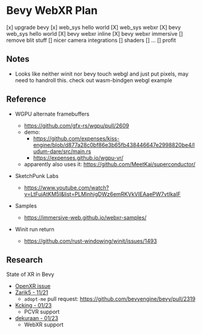 # Bevy WebXR Plan

[x] upgrade bevy
[x] web_sys hello world
[X] web_sys webxr
[X] bevy web_sys hello world
[X] bevy webxr inline
[X] bevy webxr immersive
[] remove blit stuff
[] nicer camera integrations
[] shaders
[] ...
[] profit

## Notes

- Looks like neither winit nor bevy touch webgl and just put pixels, may need to handroll this. check out wasm-bindgen webgl example

## Reference

- WGPU alternate framebuffers
	- https://github.com/gfx-rs/wgpu/pull/2609
	- demo: 
		- https://github.com/expenses/kiss-engine/blob/d877a28c0bf86e3b65fb438446647e2998820be4/ludum-dare/src/main.rs
		- https://expenses.github.io/wgpu-vr/
	- apparently also uses it: https://github.com/MeetKai/superconductor/

- SketchPunk Labs
	- https://www.youtube.com/watch?v=LtFujAtKM5I&list=PLMinhigDWz6emRKVkVIEAaePW7vtIkaIF
- Samples
	- https://immersive-web.github.io/webxr-samples/
- Winit run return
	- https://github.com/rust-windowing/winit/issues/1493


## Research


State of XR in Bevy
- [OpenXR issue](https://github.com/bevyengine/bevy/issues/115)
- [Zarik5 - 11/21](https://github.com/zarik5/bevy)
	- `adopt-me` pull request: https://github.com/bevyengine/bevy/pull/2319 
- [Kcking - 01/23](https://github.com/kcking/bevy/tree/xr)
	- PCVR support
- [dekuraan - 01/23](https://github.com/dekuraan/xr-bevy)
	- WebXR support